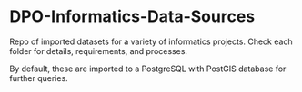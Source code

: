 # DPO-Informatics-Data-Sources

Repo of imported datasets for a variety of informatics projects. Check each folder for details, requirements, and processes. 

By default, these are imported to a PostgreSQL with PostGIS database for further queries. 
